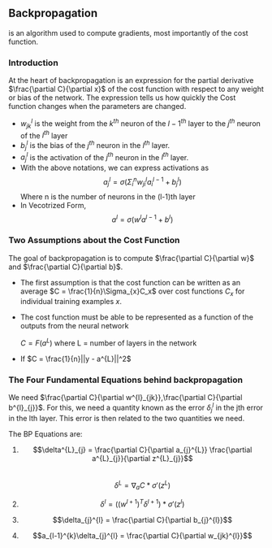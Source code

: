 ## **Backpropagation** 
is an algorithm used to compute gradients, most importantly of the cost function.

### **Introduction**

At the heart of backpropagation is an expression for the partial derivative $\frac{\partial C}{\partial x}$ of the cost function with respect to any weight or bias of the network. 
The expression tells us how quickly the Cost function changes when the parameters are changed. 

*   $w_{jk}^{l}$ is the weight from the $k^{th}$ neuron of the $l-1^{th}$ layer to the $j^{th}$ neuron of the $l^{th}$ layer
*   $b_{j}^{l}$ is the bias of the $j^{th}$ neuron in the $l^{th}$ layer.
*   $a_{j}^{l}$ is the activation of the $j^{th}$ neuron in the $l^{th}$ layer.
*   With the above notations, we can express activations as 
    $$a_{j}^{l} = \sigma(\Sigma_{i}^{n}w_{ji}^{l}a_{i}^{l-1} + b_{j}^{l})$$
    Where n is the number of neurons in the (l-1)th layer
*   In Vecotrized Form, 
    $$a^{l} = \sigma(w^la^{l-1} + b^l)$$

### **Two Assumptions about the Cost Function**
The goal of backpropagation is to compute $\frac{\partial C}{\partial w}$ and $\frac{\partial C}{\partial b}$. 


*   The first assumption is that the cost function can be written as an average $C   = \frac{1}{n}\Sigma_{x}C_x$ over cost functions $C_x$ for individual training examples $x$.
*   The cost function must be able to be represented as a function of the outputs from the neural network 

    $C = F(a^{L})$ where L = number of layers in the network

*   If $C = \frac{1}{n}||y - a^{L}||^2$

### **The Four Fundamental Equations behind backpropagation**
We need $\frac{\partial C}{\partial w^{l}_{jk}},\frac{\partial C}{\partial b^{l}_{j}}$.
For this, we need a quantity known as the error $\delta_{j}^{l}$ in the jth error in the lth layer. This error is then related to the two quantities we need. 

The BP Equations are:  

1.  
    $$\delta^{L}_{j} = \frac{\partial C}{\partial a_{j}^{L}} \frac{\partial a^{L}_{j}}{\partial z^{L}_{j}}$$  
    $$\delta^{L} = \nabla_{a}C * \sigma'(z^{L})$$

2.  $$\delta^{l} = ((w^{l+1})^{T} \delta^{l+1}) * \sigma'(z^{l})$$

3.  $$\delta_{j}^{l} = \frac{\partial C}{\partial b_{j}^{l}}$$

4.   $$a_{l-1}^{k}\delta_{j}^{l} = \frac{\partial C}{\partial w_{jk}^{l}}$$


